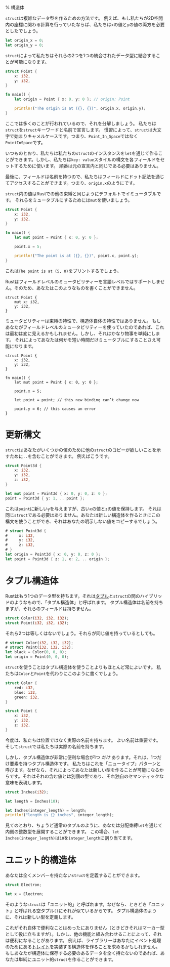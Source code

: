 % 構造体

`struct`は複雑なデータ型を作るための方法です。
例えば、もし私たちが2D空間内の座標に関わる計算を行っていたならば、私たちは`x`の値と`y`の値の両方を必要としたでしょう。

```rust
let origin_x = 0;
let origin_y = 0;
```

`struct`によって私たちはそれらの2つを1つの統合されたデータ型に結合することが可能になります。

```rust
struct Point {
    x: i32,
    y: i32,
}

fn main() {
    let origin = Point { x: 0, y: 0 }; // origin: Point

    println!("The origin is at ({}, {})", origin.x, origin.y);
}
```

ここでは多くのことが行われているので、それを分解しましょう。
私たちは`struct`を`struct`キーワードと名前で宣言します。
慣習によって、`struct`は大文字で始まりキャメルケースです。つまり、`Point_In_Space`ではなく`PointInSpace`です。

いつものとおり、私たちは私たちの`struct`のインスタンスを`let`を通じて作ることができます。しかし、私たちは`key: value`スタイルの構文を各フィールドをセットするために使います。
順番は元の宣言内と同じである必要はありません。

最後に、フィールドは名前を持つので、私たちはフィールドにドット記法を通じてアクセスすることができます。つまり、`origin.x`のようにです。

`struct`内の値はRustでの他の束縛と同じようにデフォルトでイミュータブルです。
それらをミュータブルにするためには`mut`を使いましょう。

```rust
struct Point {
    x: i32,
    y: i32,
}

fn main() {
    let mut point = Point { x: 0, y: 0 };

    point.x = 5;

    println!("The point is at ({}, {})", point.x, point.y);
}
```

これは`The point is at (5, 0)`をプリントするでしょう。

Rustはフィールドレベルのミュータビリティーを言語レベルではサポートしません。そのため、あなたはこのようなものを書くことができません。

```rust,ignore
struct Point {
    mut x: i32,
    y: i32,
}
```

ミュータビリティーは束縛の特性で、構造体自体の特性ではありません。
もしあなたがフィールドレベルのミュータビリティーを使っていたのであれば、これは最初は変に見えるかもしれません。しかし、それはかなり物事を単純にします。
それによってあなたは何かを短い時間だけミュータブルにすることさえ可能になります。

```rust,ignore
struct Point {
    x: i32,
    y: i32,
}

fn main() {
    let mut point = Point { x: 0, y: 0 };

    point.x = 5;

    let point = point; // this new binding can’t change now

    point.y = 6; // this causes an error
}
```

# 更新構文

`struct`はあなたがいくつかの値のために他の`struct`のコピーが欲しいことを示すために`..`を含むことができます。
例えばこうです。

```rust
struct Point3d {
    x: i32,
    y: i32,
    z: i32,
}

let mut point = Point3d { x: 0, y: 0, z: 0 };
point = Point3d { y: 1, .. point };
```

これは`point`に新しい`y`を与えますが、古い`x`の値と`z`の値を保持します。
それは同じ`struct`である必要はありません。あなたは新しい構造体を作るときにこの構文を使うことができ、それはあなたの明示しない値をコピーするでしょう。

```rust
# struct Point3d {
#     x: i32,
#     y: i32,
#     z: i32,
# }
let origin = Point3d { x: 0, y: 0, z: 0 };
let point = Point3d { z: 1, x: 2, .. origin };
```

# タプル構造体

Rustはもう1つのデータ型を持ちます。それは[タプル][tuple]と`struct`の間のハイブリッドのようなもので、「タプル構造体」と呼ばれます。
タプル構造体は名前を持ちますが、それらのフィールドは持ちません。

```rust
struct Color(i32, i32, i32);
struct Point(i32, i32, i32);
```

[tuple]: primitive-types.html#tuples

それら2つは等しくはないでしょう。それらが同じ値を持っているとしても。

```rust
# struct Color(i32, i32, i32);
# struct Point(i32, i32, i32);
let black = Color(0, 0, 0);
let origin = Point(0, 0, 0);
```

`struct`を使うことはタプル構造体を使うことよりもほとんど常によいです。
私たちは`Color`と`Point`を代わりにこのように書くでしょう。

```rust
struct Color {
    red: i32,
    blue: i32,
    green: i32,
}

struct Point {
    x: i32,
    y: i32,
    z: i32,
}
```

今度は、私たちは位置ではなく実際の名前を持ちます。
よい名前は重要です。そして`struct`では私たちは実際の名前を持ちます。

しかし、タプル構造体が非常に便利な場合が1つ *だけ* あります。それは、1つだけ要素を持つタプル構造体です。
私たちはこれを「ニュータイプ」パターンと呼びます。なぜなら、それによってあなたは新しい型を作ることが可能になるからです。それはそれの含む値とは別個の型であり、それ独自のセマンティックな意味を表現します。

```rust
struct Inches(i32);

let length = Inches(10);

let Inches(integer_length) = length;
println!("length is {} inches", integer_length);
```

見てのとおり、ちょうど通常のタプルのように、あなたは分配束縛`let`を通じて内側の整数型を展開することができます。
この場合、`let Inches(integer_length)`は`10`を`integer_length`に割り当てます。

# ユニット的構造体

あなたは全くメンバーを持たない`struct`を定義することができます。

```rust
struct Electron;

let x = Electron;
```

そのような`struct`は「ユニット的」と呼ばれます。なぜなら、ときどき「ユニット」と呼ばれる空タプル`()`にそれが似ているからです。
タプル構造体のように、それは新しい型を定義します。

これがそれ自体で便利なことはめったにありません（ときどきそれはマーカー型として役に立ちますが）。しかし、他の機能と組み合わせることによって、それは便利になることがあります。
例えば、ライブラリーはあなたにイベント処理のためにある[トレイト][trait]を実装する構造体を作ることを求めるかもしれません。
もしあなたが構造体に保存する必要のあるデータを全く持たないのであれば、あなたは単純にユニット的`struct`を作ることができます。

[trait]: traits.html
